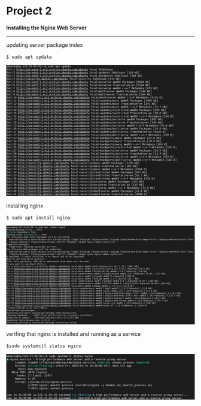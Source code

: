 # Project 2

**Installing the Nginx Web Server**

____

updating server package index

`$ sudo apt update`

![](images/sudoaptupdate1.png)

installing nginx

`$ sudo apt install nginx`

![](images/sudoaptinstallnginx2.png)

verifing that nginx is installed and running as a service

`$sudo systemctl status nginx`

![](images/sudosystemctl3.png)


